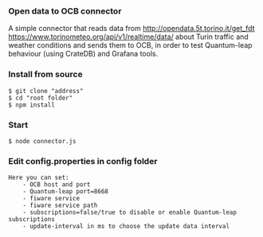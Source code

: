 ### Open data to OCB connector
A simple connector that reads data from 
http://opendata.5t.torino.it/get_fdt
https://www.torinometeo.org/api/v1/realtime/data/
about Turin traffic and weather conditions and sends them to OCB, in order to test Quantum-leap behaviour (using CrateDB) and Grafana tools.

### Install from source

    $ git clone "address"
    $ cd "root folder"
    $ npm install

### Start   
    $ node connector.js
    
### Edit config.properties in config folder
    Here you can set:
        - OCB host and port
        - Quantum-leap port=8668
        - fiware service
        - fiware service path
        - subscriptions=false/true to disable or enable Quantum-leap subscriptions
        - update-interval in ms to choose the update data interval